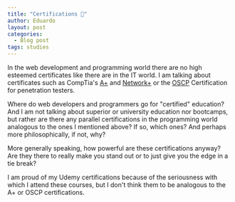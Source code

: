 ```yaml
---
title: "Certifications 📜"
author: Eduardo
layout: post
categories:
  - Blog post
tags: studies
---
```


In the web development and programming world there are no high esteemed certificates like there are in the IT world. I am talking about certificates such as CompTia's [A+](https://certification.comptia.org/certifications/a) and [Network+](https://certification.comptia.org/certifications/network) or the [OSCP](https://www.offensive-security.com/information-security-certifications/oscp-offensive-security-certified-professional/) Certification for penetration testers.

Where do web developers and programmers go for "certified" education? And I am not talking about superior or university education nor bootcamps, but rather are there any parallel certifications in the programming world analogous to the ones I mentioned above? If so, which ones? And perhaps more philosophically, if not, why?

More generally speaking, how powerful are these certifications anyway? Are they there to really make you stand out or to just give you the edge in a tie break?

I am proud of my Udemy certifications because of the seriousness with which I attend these courses, but I don't think them to be analogous to the A+ or OSCP certifications.
